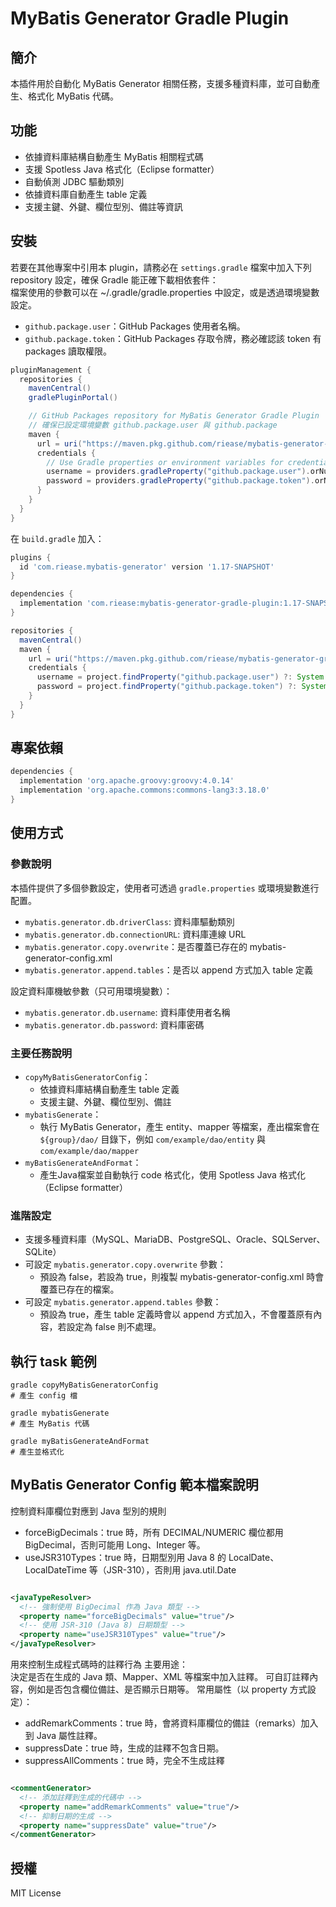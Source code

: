 # MyBatis Generator Gradle Plugin

## 簡介

本插件用於自動化 MyBatis Generator 相關任務，支援多種資料庫，並可自動產生、格式化 MyBatis 代碼。

## 功能

- 依據資料庫結構自動產生 MyBatis 相關程式碼
- 支援 Spotless Java 格式化（Eclipse formatter）
- 自動偵測 JDBC 驅動類別
- 依據資料庫自動產生 table 定義
- 支援主鍵、外鍵、欄位型別、備註等資訊

## 安裝

若要在其他專案中引用本 plugin，請務必在 `settings.gradle` 檔案中加入下列 repository 設定，確保 Gradle 能正確下載相依套件：  
檔案使用的參數可以在 ~/.gradle/gradle.properties 中設定，或是透過環境變數設定。
* `github.package.user`：GitHub Packages 使用者名稱。
* `github.package.token`：GitHub Packages 存取令牌，務必確認該 token 有 packages 讀取權限。

```groovy
pluginManagement {
  repositories {
    mavenCentral()
    gradlePluginPortal()

    // GitHub Packages repository for MyBatis Generator Gradle Plugin
    // 確保已設定環境變數 github.package.user 與 github.package
    maven {
      url = uri("https://maven.pkg.github.com/riease/mybatis-generator-gradle-plugin")
      credentials {
        // Use Gradle properties or environment variables for credentials
        username = providers.gradleProperty("github.package.user").orNull
        password = providers.gradleProperty("github.package.token").orNull
      }
    }
  }
}
```

在 `build.gradle` 加入：

```groovy
plugins {
  id 'com.riease.mybatis-generator' version '1.17-SNAPSHOT'
}

dependencies {
  implementation 'com.riease:mybatis-generator-gradle-plugin:1.17-SNAPSHOT'
}

repositories {
  mavenCentral()
  maven {
    url = uri("https://maven.pkg.github.com/riease/mybatis-generator-gradle-plugin")
    credentials {
      username = project.findProperty("github.package.user") ?: System.getenv("github.package.user")
      password = project.findProperty("github.package.token") ?: System.getenv("github.package.token")
    }
  }
}
```

## 專案依賴

```groovy
dependencies {
  implementation 'org.apache.groovy:groovy:4.0.14'
  implementation 'org.apache.commons:commons-lang3:3.18.0'
}
```

## 使用方式
### 參數說明  
本插件提供了多個參數設定，使用者可透過 `gradle.properties` 或環境變數進行配置。
  - `mybatis.generator.db.driverClass`: 資料庫驅動類別
  - `mybatis.generator.db.connectionURL`: 資料庫連線 URL
  - `mybatis.generator.copy.overwrite`：是否覆蓋已存在的 mybatis-generator-config.xml
  - `mybatis.generator.append.tables`：是否以 append 方式加入 table 定義


設定資料庫機敏參數（只可用環境變數）： 
  - `mybatis.generator.db.username`: 資料庫使用者名稱
  - `mybatis.generator.db.password`: 資料庫密碼


### 主要任務說明

- `copyMyBatisGeneratorConfig`：
  - 依據資料庫結構自動產生 table 定義
  - 支援主鍵、外鍵、欄位型別、備註
- `mybatisGenerate`：
  - 執行 MyBatis Generator，產生 entity、mapper 等檔案，產出檔案會在 `${group}/dao/` 目錄下，例如 `com/example/dao/entity` 與
    `com/example/dao/mapper`
- `myBatisGenerateAndFormat`：
  - 產生Java檔案並自動執行 code 格式化，使用 Spotless Java 格式化（Eclipse formatter）

### 進階設定

- 支援多種資料庫（MySQL、MariaDB、PostgreSQL、Oracle、SQLServer、SQLite）
- 可設定 `mybatis.generator.copy.overwrite` 參數：
  - 預設為 false，若設為 true，則複製 mybatis-generator-config.xml 時會覆蓋已存在的檔案。
- 可設定 `mybatis.generator.append.tables` 參數：
  - 預設為 true，產生 table 定義時會以 append 方式加入，不會覆蓋原有內容，若設定為 false 則不處理。

## 執行 task 範例

```shell
gradle copyMyBatisGeneratorConfig
# 產生 config 檔

gradle mybatisGenerate
# 產生 MyBatis 代碼

gradle myBatisGenerateAndFormat
# 產生並格式化
```

## MyBatis Generator Config 範本檔案說明

控制資料庫欄位對應到 Java 型別的規則

* forceBigDecimals：true 時，所有 DECIMAL/NUMERIC 欄位都用 BigDecimal，否則可能用 Long、Integer 等。
* useJSR310Types：true 時，日期型別用 Java 8 的 LocalDate、LocalDateTime 等（JSR-310），否則用 java.util.Date

```xml

<javaTypeResolver>
  <!-- 強制使用 BigDecimal 作為 Java 類型 -->
  <property name="forceBigDecimals" value="true"/>
  <!-- 使用 JSR-310 (Java 8) 日期類型 -->
  <property name="useJSR310Types" value="true"/>
</javaTypeResolver>
```

用來控制生成程式碼時的註釋行為
主要用途：  
決定是否在生成的 Java 類、Mapper、XML 等檔案中加入註釋。
可自訂註釋內容，例如是否包含欄位備註、是否顯示日期等。
常用屬性（以 property 方式設定）：

* addRemarkComments：true 時，會將資料庫欄位的備註（remarks）加入到 Java 屬性註釋。
* suppressDate：true 時，生成的註釋不包含日期。
* suppressAllComments：true 時，完全不生成註釋

```xml

<commentGenerator>
  <!-- 添加註釋到生成的代碼中 -->
  <property name="addRemarkComments" value="true"/>
  <!-- 抑制日期的生成 -->
  <property name="suppressDate" value="true"/>
</commentGenerator>
```

## 授權

MIT License
